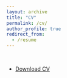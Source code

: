 ```yaml
---
layout: archive
title: "CV"
permalink: /cv/
author_profile: true
redirect_from:
  - /resume
---
```


<object data="{{ site.url }}{{ site.baseurl }}/files/cv.pdf" width="100%" 
height="100%" type="application/pdf"></object>
<br>

- [Download CV](/files/cv.pdf)
